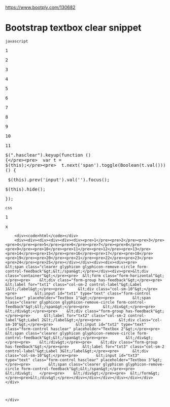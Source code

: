 <a href="https://www.bootply.com/130682">https://www.bootply.com/130682</a><div id="articleHeader"><h1>Bootstrap textbox clear snippet</h1></div>
    <div>
        <div>
            <div><code>javascript</code></div>
            <div><div><div><div><div><div><pre>1</pre><pre>2</pre><pre>3</pre><pre>4</pre><pre>5</pre><pre>6</pre><pre>7</pre><pre>8</pre><pre>9</pre><pre>10</pre><pre>11</pre></div></div><div><div><div><pre>$(".hasclear").keyup(function () {</pre><pre>  var t = $(this);</pre><pre>  t.next('span').toggle(Boolean(t.val()));</pre><pre>});</pre><pre>$(".clearer").hide($(this).prev('input').val());</pre><pre>$(".clearer").click(function () {</pre><pre>  $(this).prev('input').val('').focus();</pre><pre>  $(this).hide();</pre><pre>});</pre></div></div></div></div></div></div></div>
        </div>
        <div>
            <div><code>css</code></div>
            <div><div><div><div><div><div><pre>1</pre></div></div><div><div><div><pre>x</pre></div></div></div></div></div></div></div>
        </div>
    </div>
    <div id="htmlPane">
        
        
        <div><code>html</code></div>
        <div><div><div><div><div><div><pre>1</pre><pre>2</pre><pre>3</pre><pre>4</pre><pre>5</pre><pre>6</pre><pre>7</pre><pre>8</pre><pre>9</pre><pre>10</pre><pre>11</pre><pre>12</pre><pre>13</pre><pre>14</pre><pre>15</pre><pre>16</pre><pre>17</pre><pre>18</pre><pre>19</pre><pre>20</pre><pre>21</pre><pre>22</pre><pre>23</pre><pre>24</pre><pre>25</pre></div></div><div><div><div><pre>        &lt;span class="clearer glyphicon glyphicon-remove-circle form-control-feedback"&gt;&lt;/span&gt;</pre></div><div><pre>&lt;div class="container"&gt;</pre><pre>  &lt;form class="form-horizontal"&gt;</pre><pre>    &lt;div class="form-group has-feedback"&gt;</pre><pre>      &lt;label for="txt1" class="col-sm-2 control-label"&gt;Label 1&lt;/label&gt;</pre><pre>      &lt;div class="col-sm-10"&gt;</pre><pre>        &lt;input id="txt1" type="text" class="form-control hasclear" placeholder="Textbox 1"&gt;</pre><pre>        &lt;span class="clearer glyphicon glyphicon-remove-circle form-control-feedback"&gt;&lt;/span&gt;</pre><pre>      &lt;/div&gt;</pre><pre>    &lt;/div&gt;</pre><pre>    &lt;div class="form-group has-feedback"&gt;</pre><pre>      &lt;label for="txt2" class="col-sm-2 control-label"&gt;Label 2&lt;/label&gt;</pre><pre>        &lt;div class="col-sm-10"&gt;</pre><pre>          &lt;input id="txt2" type="text" class="form-control hasclear" placeholder="Textbox 2"&gt;</pre><pre>          &lt;span class="clearer glyphicon glyphicon-remove-circle form-control-feedback"&gt;&lt;/span&gt;</pre><pre>        &lt;/div&gt;</pre><pre>    &lt;/div&gt;</pre><pre>    &lt;div class="form-group has-feedback"&gt;</pre><pre>      &lt;label for="txt3" class="col-sm-2 control-label"&gt;Label 3&lt;/label&gt;</pre><pre>      &lt;div class="col-sm-10"&gt;</pre><pre>        &lt;input id="txt3" type="text" class="form-control hasclear" placeholder="Textbox 3"&gt;</pre><pre>        &lt;span class="clearer glyphicon glyphicon-remove-circle form-control-feedback"&gt;&lt;/span&gt;</pre><pre>      &lt;/div&gt;   </pre><pre>    &lt;/div&gt;</pre><pre>  &lt;/form&gt;</pre><pre>&lt;/div&gt;</pre></div></div></div></div></div></div></div>
        
        
        
	</div>
